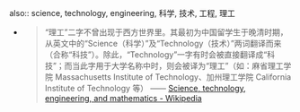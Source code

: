 also:: science, technology, engineering, 科学, 技术, 工程, 理工
- > “理工”二字不曾出现于西方世界里。其最初为中国留学生于晚清时期，从英文中的“Science（科学）”及“Technology（技术）”两词翻译而来（合称“科技”）。除此，“Technology”一字有时会被直接翻译成“科技”；而当此字用于大学名称中时，则会被译为“理工”（如：麻省理工学院 Massachusetts Institute of Technology、加州理工学院 California Institute of Technology 等）
  —— [Science, technology, engineering, and mathematics - Wikipedia](https://en.wikipedia.org/wiki/Science,_technology,_engineering,_and_mathematics)
